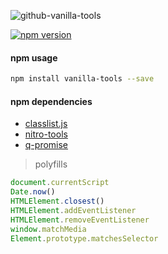 
![github-vanilla-tools](https://cloud.githubusercontent.com/assets/2305833/17345687/71da2546-5907-11e6-8381-62895ac29c84.png)

[![npm version](https://badge.fury.io/js/vanilla-tools.svg)](https://www.npmjs.com/package/vanilla-tools)


#### npm usage
``` sh
npm install vanilla-tools --save
```

#### npm dependencies
- [classlist.js](https://www.npmjs.com/package/classlist.js)
- [nitro-tools](https://www.npmjs.com/package/nitro-tools)
- [q-promise](https://www.npmjs.com/package/q-promise)

> polyfills

``` js
document.currentScript
Date.now()
HTMLElement.closest()
HTMLElement.addEventListener
HTMLElement.removeEventListener
window.matchMedia
Element.prototype.matchesSelector
```
